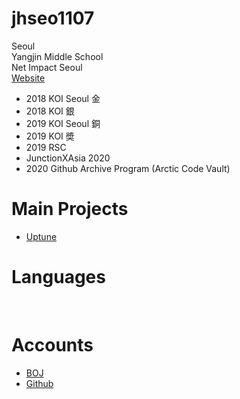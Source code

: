 # jhseo1107
Seoul  
Yangjin Middle School  
Net Impact Seoul  
[Website](https://jhseo1107.kro.kr)
  
- 2018 KOI Seoul 金  
- 2018 KOI 銀
- 2019 KOI Seoul 銅
- 2019 KOI 奬 
- 2019 RSC
- JunctionXAsia 2020
- 2020 Github Archive Program (Arctic Code Vault)  

# Main Projects
- [Uptune](http://uptune.kro.kr/)

# Languages
<a href="https://sourcerer.io/jhseo1107"><img src="https://img.shields.io/badge/Java-181%20commits-orange.svg" alt=""></a> <a href="https://sourcerer.io/jhseo1107"><img src="https://img.shields.io/badge/Kotlin-56%20commits-green.svg" alt=""></a>


# Accounts
- [BOJ](https://acmicpc.net/user/jhseo1107)  
- [Github](https://github.com/jhseo1107)  
